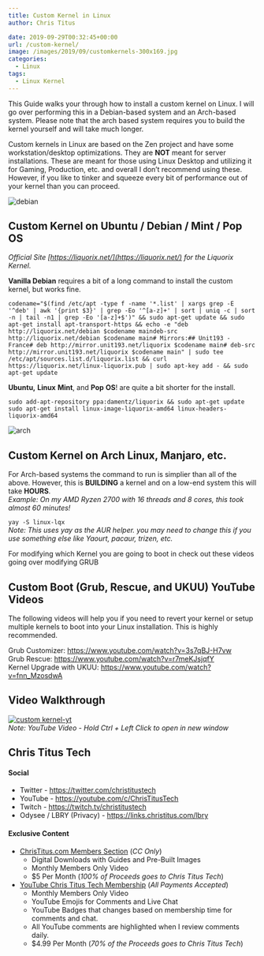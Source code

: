 ```yaml
---
title: Custom Kernel in Linux
author: Chris Titus

date: 2019-09-29T00:32:45+00:00
url: /custom-kernel/
image: /images/2019/09/customkernels-300x169.jpg
categories:
  - Linux
tags:
  - Linux Kernel
---
```

This Guide walks your through how to install a custom kernel on Linux. I will go over performing this in a Debian-based system and an Arch-based system. Please note that the arch based system requires you to build the kernel yourself and will take much longer. <!--more-->

Custom kernels in Linux are based on the Zen project and have some workstation/desktop optimizations. They are **NOT** meant for server installations. These are meant for those using Linux Desktop and utilizing it for Gaming, Production, etc. and overall I don&#8217;t recommend using these. However, if you like to tinker and squeeze every bit of performance out of your kernel than you can proceed.

![debian](/images/2019/09/debian.svg) 

## Custom Kernel on Ubuntu / Debian / Mint / Pop OS

_Official Site [https://liquorix.net/](https://liquorix.net/) for the Liquorix Kernel._

**Vanilla Debian** requires a bit of a long command to install the custom kernel, but works fine.

`codename="$(find /etc/apt -type f -name '*.list' | xargs grep -E '^deb' | awk '{print $3}' | grep -Eo '^[a-z]+' | sort | uniq -c | sort -n | tail -n1 | grep -Eo '[a-z]+$')" && sudo apt-get update && sudo apt-get install apt-transport-https && echo -e "deb http://liquorix.net/debian $codename maindeb-src http://liquorix.net/debian $codename main# Mirrors:## Unit193 - France# deb http://mirror.unit193.net/liquorix $codename main# deb-src http://mirror.unit193.net/liquorix $codename main" | sudo tee /etc/apt/sources.list.d/liquorix.list && curl https://liquorix.net/linux-liquorix.pub | sudo apt-key add - && sudo apt-get update`

**Ubuntu,** **Linux** **Mint**, and **Pop** **OS**! are quite a bit shorter for the install.

`sudo add-apt-repository ppa:damentz/liquorix && sudo apt-get update`  
`sudo apt-get install linux-image-liquorix-amd64 linux-headers-liquorix-amd64`

![arch](/images/2019/09/arch.png) 

## Custom Kernel on Arch Linux, Manjaro, etc.

For Arch-based systems the command to run is simplier than all of the above. However, this is **BUILDING** a kernel and on a low-end system this will take **HOURS**.   
_Example: On my AMD Ryzen 2700 with 16 threads and 8 cores, this took almost 60 minutes!_

`yay -S linux-lqx`  
_Note: This uses yay as the AUR helper. you may need to change this if you use something else like Yaourt, pacaur, trizen, etc._

For modifying which Kernel you are going to boot in check out these videos going over modifying GRUB

## Custom Boot (Grub, Rescue, and UKUU) YouTube Videos

The following videos will help you if you need to revert your kernel or setup multiple kernels to boot into your Linux installation. This is highly recommended. 

Grub Customizer: <https://www.youtube.com/watch?v=3s7qBJ-H7vw>  
Grub Rescue: <https://www.youtube.com/watch?v=r7meKJsjqfY>  
Kernel Upgrade with UKUU: <https://www.youtube.com/watch?v=fnn_MzosdwA>

## Video Walkthrough
[![custom kernel-yt](https://img.youtube.com/vi/nd0MysqLDB0/0.jpg)](https://www.youtube.com/watch?v=nd0MysqLDB0)  
_Note: YouTube Video - Hold Ctrl + Left Click to open in new window_


## Chris Titus Tech

#### Social

- Twitter - <https://twitter.com/christitustech>
- YouTube - <https://youtube.com/c/ChrisTitusTech>
- Twitch - <https://twitch.tv/christitustech>
- Odysee / LBRY (Privacy) - <https://links.christitus.com/lbry>

#### Exclusive Content

- [ChrisTitus.com Members Section][1] (_CC Only_)
  - Digital Downloads with Guides and Pre-Built Images
  - Monthly Members Only Video
  - $5 Per Month (_100% of Proceeds goes to Chris Titus Tech_)
- [YouTube Chris Titus Tech Membership][2] (_All Payments Accepted_)
  - Monthly Members Only Video
  - YouTube Emojis for Comments and Live Chat
  - YouTube Badges that changes based on membership time for comments and chat.
  - All YouTube comments are highlighted when I review comments daily. 
  - $4.99 Per Month (_70% of the Proceeds goes to Chris Titus Tech_)

 [1]: https://portal.christitus.com
 [2]: https://links.christitus.com/join